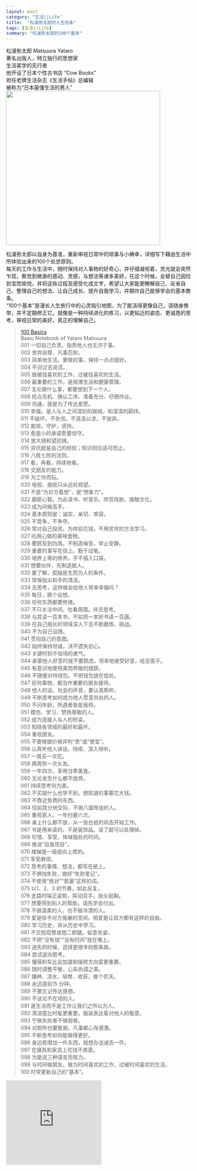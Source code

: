 ```yaml
---
layout: post
category: "生活||Life"
title:  "松浦弥太郎的人生信条"
tags: [生活||Life]
summary: "松浦弥太郎的100个基本"
---
```

松浦弥太郎 Matsuura Yataro    
著名出版人，特立独行的思想家    
生活美学的先行者    
他开设了日本个性古书店 “Cow Books”    
担任老牌生活杂志《生活手帖》总编辑    
被称为“日本最懂生活的男人”        
   <img alt="" border="0" src="http://ww2.sinaimg.cn/mw690/4df62ff3gw1et731f2lsqj20dc0lnjuj.jpg" width=420px> 

松浦弥太郎以自身为基准，重新审视日常中的琐事与小确幸，详细写下藉由生活中所体验出来的100个处世原则。    
每天的工作与生活中，随时保持对人事物的好奇心，并仔细凝视着，灵光就会突然乍现，察觉到微渺的感动、灵感，与想法等诸多美好。在这个时候，会替自己因捡到宝而愉悦，并将这些过程及感受化成文字，希望让大家能更瞭解自己、反省自己、整理自己的想法、让自己成长、提升自我学习，并期许自己能够学会的基本教条。    
“100个基本”是漫长人生旅行中的心灵指引地图，为了能活得更像自己，请随身携带，并不定期修正它。就像是一种持续进化的练习，以更贴近的姿态、更诚恳的思考，审视日常的美好，真正的理解自己。    

> [100 Basics](http://book.douban.com/subject/24736458/)    
Basic Notebook of Yataro Matsuura    
001 一切自己负责。指责他人也无济于事。    
002 舍弃自尊，凡事忍耐。    
003 简单地生活。要做的事，保持一点点就好。    
004 不对过去说谎。    
005 做被钱喜欢的工作，过被钱喜欢的生活。    
006 最重要的工作，是规律生活和健康管理。    
007 无论做什么事，都要想到下一个人。    
008 抢占先机、确认工序、准备充分、仔细作业。    
009 沟通，就是为了传达爱愿。    
010 幸福，是人与人之间深刻的联结，和深深的羁绊。    
011 不破坏，不失信。不汲汲以求，不放弃。    
012 栽培，守护，坚持。    
013 愈是小的承诺愈要信守。    
014 放大镜和望远镜。    
015 资讯就是自己的经验；知识则应适可而止。    
016 八胜七败的法则。    
017 看，再看，持续地看。    
018 交朋友的能力。    
019 为工作而玩。    
020 电视、报纸只从远处观望。    
021 不是“为对方着想”，是“想象力”。    
022 磨砺心智。为此读书、听音乐、欣赏戏剧、接触文化。    
023 成为问候高手。    
024 基本原则是：诚实、亲切、笑容。    
025 不竞争，不争夺。    
026 常对自己投资。为体验花钱。不用贫穷的方法学习。    
027 吃用心做的美味食物。    
028 要顾及到四周。不制造噪音，举止安静。    
029 重要的事写在信上。勤于动笔。    
030 培养上等的修养。手不插入口袋。    
031 想要伙伴，先制造敌人。    
032 要了解，孤独是生而为人的条件。    
033 常保指尖和手的清洁。    
034 去思考，这样做会给他人带来幸福吗？    
035 每日，换个设想。    
036 任何东西都要修缮。    
037 不只关注中间，也看周围。并去思考。    
038 与其读一百本书，不如把一本好书读一百遍。    
039 在自己擅长的领域深入下去不断磨炼、挑战。    
040 不为自己设限。    
041 贯彻自己的意图。    
042 始终保持坦诚，决不遗失初心。    
043 关键时刻不怯场的勇气。    
044 承蒙他人好意时就不要顾虑。坦率地接受好意，给足面子。    
045 有意识地使用美而恭敬的措辞。    
046 不随便对待钱包。不把钱包放在低处。    
047 任何事物，都当作重要的朋友接待。    
048 他人的话、社会的声音，要认真聆听。    
049 不断思考如何成为他人愿意共处的人。    
050 不问年龄，所遇者皆是我师。    
051 模仿、学习、赞扬尊敬的人。    
052 成为连接人与人的桥梁。    
053 知晓各领域的最好和最坏。    
054 重视朋友。    
055 不要根据价格评判“贵”或“便宜”。    
056 认真听他人讲话，持续、深入倾听。    
057 一周买一次花。    
058 两周剪一次头发。    
059 一年四次，享用当季美食。    
060 无论发生什么都不放弃。    
061 持续思考何为美。    
062 不买就什么也学不到，想知道的事要花大钱。    
063 不靠近免费的东西。    
064 恰如其分地交际，不做八面玲珑的人。    
065 重视家人，一年扫墓六次。    
066 桌上什么都不放，从一张白纸的状态开始工作。    
067 书是用来读的，不是装饰品。读了就可以处理掉。    
068 珍惜、享受、体味独处的时间。    
069 推进“自我项目”。    
070 楼梯是一级级向上爬的。    
071 享受麻烦。    
072 思考的事情、想法，都写在纸上。    
073 不惧怕失败，做好“失败笔记”。    
074 不使用“绝对”“普遍”这样的词。    
075 以1、2、3 的节奏，如此反复。    
076 走路时端正姿势。挥动双手。抬头挺胸。    
077 想要得到别人的帮助，请先学会付出。    
078 不做温柔的人，也不做冷漠的人。    
079 爱是给予对方施展的空间。相爱是让双方都有这样的自由。    
080 学习历史，并从历史中学习。    
081 不交抱双臂或翘二郎腿。留意坐姿。    
082 不把“没有钱”“没有时间”放在嘴上。    
083 迷失的时候，选择更艰辛的那条路。    
084 尝试逆向思考。    
085 懂得刹车比会加速和操控方向盘更重要。    
086 随时调整平衡，心系协调之美。    
087 播种、浇水、培育、收获，做个农夫。    
088 永远提前15 分钟。    
089 不要忘记传达感想。    
090 不谈论不在场的人。    
091 是生活而不是工作让我们之所以为人。    
092 清洁感比时髦更重要。服装表达着对他人的敬意。    
093 宁做失败者不做弱者。    
094 对厕所也要致谢。凡事都心存感激。    
095 不断思考如何能做得更好。    
096 身边若增加一件东西，就想办法减去一件。    
097 在寝具和家具上花钱不吝啬。    
098 为能说三种语言而努力。    
099 与时间做朋友。做为时间喜欢的工作，过被时间喜欢的生活。    
100 时常更新自己的“基本”。    
<iframe height="230" width="260" src="http://www.ximalaya.com/swf/album/blue.swf?id=232694" frameborder=0 allowfullscreen></iframe>
